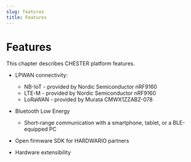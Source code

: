 ```yaml
---
slug: features
title: Features
---
```


# Features

This chapter describes CHESTER platform features.

* LPWAN connectivity:

  * NB-IoT - provided by Nordic Semiconductor nRF9160
  * LTE-M - provided by Nordic Semiconductor nRF9160
  * LoRaWAN - provided by Murata CMWX1ZZABZ-078

* Bluetooth Low Energy
  * Short-range communication with a smartphone, tablet, or a BLE-equipped PC

* Open firmware SDK for HARDWARIO partners

* Hardware extensibility
